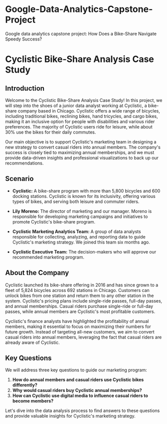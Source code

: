 # Google-Data-Analytics-Capstone-Project
Google data analytics capstone project: How Does a Bike-Share Navigate Speedy Success?

# Cyclistic Bike-Share Analysis Case Study

## Introduction

Welcome to the Cyclistic Bike-Share Analysis Case Study! In this project, we will step into the shoes of a junior data analyst working at Cyclistic, a bike-share company based in Chicago. Cyclistic offers a wide range of bicycles, including traditional bikes, reclining bikes, hand tricycles, and cargo bikes, making it an inclusive option for people with disabilities and various rider preferences. The majority of Cyclistic users ride for leisure, while about 30% use the bikes for their daily commutes.

Our main objective is to support Cyclistic's marketing team in designing a new strategy to convert casual riders into annual members. The company's success is closely tied to maximizing annual memberships, and we must provide data-driven insights and professional visualizations to back up our recommendations.

## Scenario

- **Cyclistic:** A bike-share program with more than 5,800 bicycles and 600 docking stations. Cyclistic is known for its inclusivity, offering various types of bikes, and serving both leisure and commuter riders.

- **Lily Moreno:** The director of marketing and our manager. Moreno is responsible for developing marketing campaigns and initiatives to promote Cyclistic's bike-share program.

- **Cyclistic Marketing Analytics Team:** A group of data analysts responsible for collecting, analyzing, and reporting data to guide Cyclistic's marketing strategy. We joined this team six months ago.

- **Cyclistic Executive Team:** The decision-makers who will approve our recommended marketing program.

## About the Company

Cyclistic launched its bike-share offering in 2016 and has since grown to a fleet of 5,824 bicycles across 692 stations in Chicago. Customers can unlock bikes from one station and return them to any other station in the system. Cyclistic's pricing plans include single-ride passes, full-day passes, and annual memberships. Casual riders purchase single-ride or full-day passes, while annual members are Cyclistic's most profitable customers.

Cyclistic's finance analysts have highlighted the profitability of annual members, making it essential to focus on maximizing their numbers for future growth. Instead of targeting all-new customers, we aim to convert casual riders into annual members, leveraging the fact that casual riders are already aware of Cyclistic.

## Key Questions

We will address three key questions to guide our marketing program:

1. **How do annual members and casual riders use Cyclistic bikes differently?**
2. **Why would casual riders buy Cyclistic annual memberships?**
3. **How can Cyclistic use digital media to influence casual riders to become members?**

Let's dive into the data analysis process to find answers to these questions and provide valuable insights for Cyclistic's marketing strategy.
